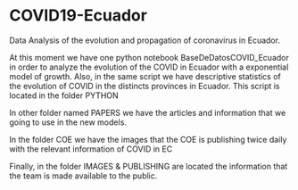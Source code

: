 # COVID19-Ecuador
Data Analysis of the evolution and propagation of coronavirus in Ecuador. 

At this moment we have one python notebook BaseDeDatosCOVID_Ecuador in order to analyze the evolution of the COVID in Ecuador with a exponential model of growth. 
Also, in the same script we have descriptive statistics of the evolution of COVID in the distincts provinces in Ecuador.
This script is located in the folder PYTHON

In other folder named PAPERS we have the articles and information that we going to use in the new models. 

In the folder COE we have the images that the COE is publishing twice daily with the relevant information of COVID in EC

Finally, in the folder IMAGES & PUBLISHING are located the information that the team is made available to the public.
